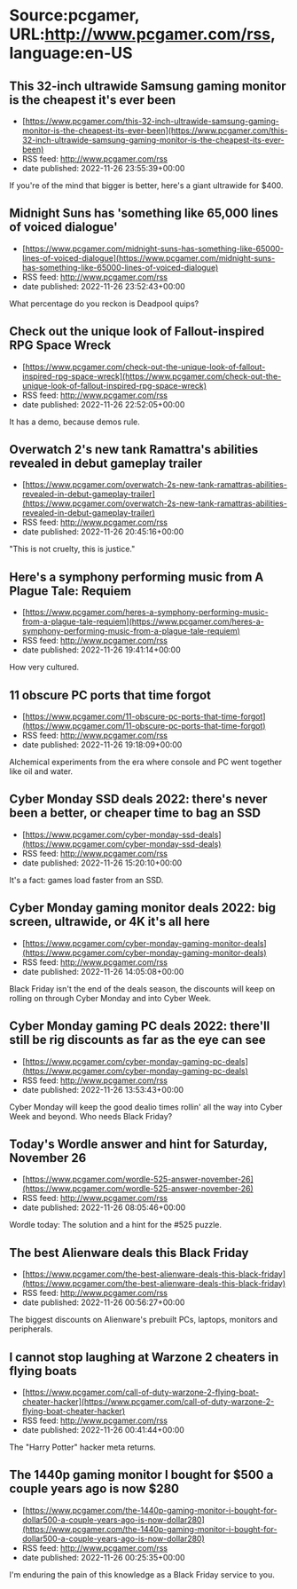 # Source:pcgamer, URL:http://www.pcgamer.com/rss, language:en-US

## This 32-inch ultrawide Samsung gaming monitor is the cheapest it's ever been
 - [https://www.pcgamer.com/this-32-inch-ultrawide-samsung-gaming-monitor-is-the-cheapest-its-ever-been](https://www.pcgamer.com/this-32-inch-ultrawide-samsung-gaming-monitor-is-the-cheapest-its-ever-been)
 - RSS feed: http://www.pcgamer.com/rss
 - date published: 2022-11-26 23:55:39+00:00

If you're of the mind that bigger is better, here's a giant ultrawide for $400.

## Midnight Suns has 'something like 65,000 lines of voiced dialogue'
 - [https://www.pcgamer.com/midnight-suns-has-something-like-65000-lines-of-voiced-dialogue](https://www.pcgamer.com/midnight-suns-has-something-like-65000-lines-of-voiced-dialogue)
 - RSS feed: http://www.pcgamer.com/rss
 - date published: 2022-11-26 23:52:43+00:00

What percentage do you reckon is Deadpool quips?

## Check out the unique look of Fallout-inspired RPG Space Wreck
 - [https://www.pcgamer.com/check-out-the-unique-look-of-fallout-inspired-rpg-space-wreck](https://www.pcgamer.com/check-out-the-unique-look-of-fallout-inspired-rpg-space-wreck)
 - RSS feed: http://www.pcgamer.com/rss
 - date published: 2022-11-26 22:52:05+00:00

It has a demo, because demos rule.

## Overwatch 2's new tank Ramattra's abilities revealed in debut gameplay trailer
 - [https://www.pcgamer.com/overwatch-2s-new-tank-ramattras-abilities-revealed-in-debut-gameplay-trailer](https://www.pcgamer.com/overwatch-2s-new-tank-ramattras-abilities-revealed-in-debut-gameplay-trailer)
 - RSS feed: http://www.pcgamer.com/rss
 - date published: 2022-11-26 20:45:16+00:00

"This is not cruelty, this is justice."

## Here's a symphony performing music from A Plague Tale: Requiem
 - [https://www.pcgamer.com/heres-a-symphony-performing-music-from-a-plague-tale-requiem](https://www.pcgamer.com/heres-a-symphony-performing-music-from-a-plague-tale-requiem)
 - RSS feed: http://www.pcgamer.com/rss
 - date published: 2022-11-26 19:41:14+00:00

How very cultured.

## 11 obscure PC ports that time forgot
 - [https://www.pcgamer.com/11-obscure-pc-ports-that-time-forgot](https://www.pcgamer.com/11-obscure-pc-ports-that-time-forgot)
 - RSS feed: http://www.pcgamer.com/rss
 - date published: 2022-11-26 19:18:09+00:00

Alchemical experiments from the era where console and PC went together like oil and water.

## Cyber Monday SSD deals 2022: there's never been a better, or cheaper time to bag an SSD
 - [https://www.pcgamer.com/cyber-monday-ssd-deals](https://www.pcgamer.com/cyber-monday-ssd-deals)
 - RSS feed: http://www.pcgamer.com/rss
 - date published: 2022-11-26 15:20:10+00:00

It's a fact: games load faster from an SSD.

## Cyber Monday gaming monitor deals 2022: big screen, ultrawide, or 4K it's all here
 - [https://www.pcgamer.com/cyber-monday-gaming-monitor-deals](https://www.pcgamer.com/cyber-monday-gaming-monitor-deals)
 - RSS feed: http://www.pcgamer.com/rss
 - date published: 2022-11-26 14:05:08+00:00

Black Friday isn't the end of the deals season, the discounts will keep on rolling on through Cyber Monday and into Cyber Week.

## Cyber Monday gaming PC deals 2022: there'll still be rig discounts as far as the eye can see
 - [https://www.pcgamer.com/cyber-monday-gaming-pc-deals](https://www.pcgamer.com/cyber-monday-gaming-pc-deals)
 - RSS feed: http://www.pcgamer.com/rss
 - date published: 2022-11-26 13:53:43+00:00

Cyber Monday will keep the good dealio times rollin' all the way into Cyber Week and beyond. Who needs Black Friday?

## Today's Wordle answer and hint for Saturday, November 26
 - [https://www.pcgamer.com/wordle-525-answer-november-26](https://www.pcgamer.com/wordle-525-answer-november-26)
 - RSS feed: http://www.pcgamer.com/rss
 - date published: 2022-11-26 08:05:46+00:00

Wordle today: The solution and a hint for the #525 puzzle.

## The best Alienware deals this Black Friday
 - [https://www.pcgamer.com/the-best-alienware-deals-this-black-friday](https://www.pcgamer.com/the-best-alienware-deals-this-black-friday)
 - RSS feed: http://www.pcgamer.com/rss
 - date published: 2022-11-26 00:56:27+00:00

The biggest discounts on Alienware's prebuilt PCs, laptops, monitors and peripherals.

## I cannot stop laughing at Warzone 2 cheaters in flying boats
 - [https://www.pcgamer.com/call-of-duty-warzone-2-flying-boat-cheater-hacker](https://www.pcgamer.com/call-of-duty-warzone-2-flying-boat-cheater-hacker)
 - RSS feed: http://www.pcgamer.com/rss
 - date published: 2022-11-26 00:41:44+00:00

The "Harry Potter" hacker meta returns.

## The 1440p gaming monitor I bought for $500 a couple years ago is now $280
 - [https://www.pcgamer.com/the-1440p-gaming-monitor-i-bought-for-dollar500-a-couple-years-ago-is-now-dollar280](https://www.pcgamer.com/the-1440p-gaming-monitor-i-bought-for-dollar500-a-couple-years-ago-is-now-dollar280)
 - RSS feed: http://www.pcgamer.com/rss
 - date published: 2022-11-26 00:25:35+00:00

I'm enduring the pain of this knowledge as a Black Friday service to you.

